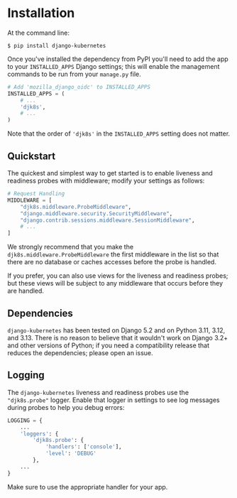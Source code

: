 # Installation

At the command line:

```
$ pip install django-kubernetes
```

Once you've installed the dependency from PyPI you'll need to add the app to your `INSTALLED_APPS` Django settings; this will enable the management commands to be run from your `manage.py` file.

```python
# Add 'mozilla_django_oidc' to INSTALLED_APPS
INSTALLED_APPS = (
    # ...
    'djk8s',
    # ...
)
```

Note that the order of `'djk8s'` in the `INSTALLED_APPS` setting does not matter.

## Quickstart

The quickest and simplest way to get started is to enable liveness and readiness probes with middleware; modify your settings as follows:

```python
# Request Handling
MIDDLEWARE = [
    "djk8s.middleware.ProbeMiddleware",
    "django.middleware.security.SecurityMiddleware",
    "django.contrib.sessions.middleware.SessionMiddleware",
    # ...
]
```

We strongly recommend that you make the `djk8s.middleware.ProbeMiddleware` the first middleware in the list so that there are no database or caches accesses before the probe is handled.

If you prefer, you can also use views for the liveness and readiness probes; but these views will be subject to any middleware that occurs before they are handled.

## Dependencies

`django-kubernetes` has been tested on Django 5.2 and on Python 3.11, 3.12, and 3.13. There is no reason to believe that it wouldn't work on Django 3.2+ and other versions of Python; if you need a compatibility release that reduces the dependencies; please open an issue.

## Logging

The `django-kubernetes` liveness and readiness probes use the `"djk8s.probe"` logger. Enable that logger in settings to see log messages during probes to help you debug errors:

```python
LOGGING = {
    ...
    'loggers': {
        'djk8s.probe': {
            'handlers': ['console'],
            'level': 'DEBUG'
        },
    ...
}
```

Make sure to use the appropriate handler for your app.